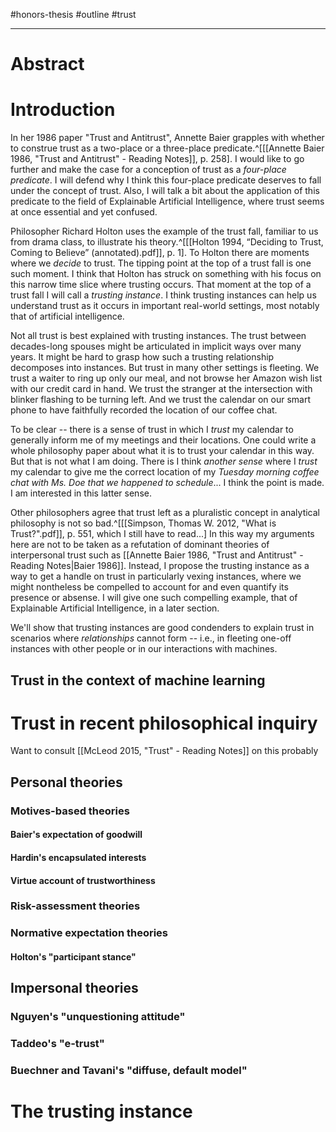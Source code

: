 #honors-thesis #outline #trust 
___
# Abstract

# Introduction
In her 1986 paper "Trust and Antitrust", Annette Baier grapples with whether to construe trust as a two-place or a three-place predicate.^[[[Annette Baier 1986, "Trust and Antitrust" - Reading Notes]], p. 258]. I would like to go further and make the case for a conception of trust as a *four-place predicate*. I will defend why I think this four-place predicate deserves to fall under the concept of trust. Also, I will talk a bit about the application of this predicate to the field of Explainable Artificial Intelligence, where trust seems at once essential and yet confused.

Philosopher Richard Holton uses the example of the trust fall, familiar to us from drama class, to illustrate his theory.^[[[Holton 1994, “Deciding to Trust, Coming to Believe” (annotated).pdf]], p. 1]. To Holton there are moments where we *decide* to trust. The tipping point at the top of a trust fall is one such moment. I think that Holton has struck on something with his focus on this narrow time slice where trusting occurs. That moment at the top of a trust fall I will call a *trusting instance*. I think trusting instances can help us understand trust as it occurs in important real-world settings, most notably that of artificial intelligence.

Not all trust is best explained with trusting instances. The trust between decades-long spouses might be articulated in implicit ways over many years. It might be hard to grasp how such a trusting relationship decomposes into instances. But trust in many other settings is fleeting. We trust a waiter to ring up only our meal, and not browse her Amazon wish list with our credit card in hand. We trust the stranger at the intersection with blinker flashing to be turning left. And we trust the calendar on our smart phone to have faithfully recorded the location of our coffee chat.

To be clear -- there is a sense of trust in which I *trust* my calendar to generally inform me of my meetings and their locations. One could write a whole philosophy paper about what it is to trust your calendar in this way. But that is not what I am doing. There is I think *another sense* where I *trust* my calendar to give me the correct location of my *Tuesday morning coffee chat with Ms. Doe that we happened to schedule*... I think the point is made. I am interested in this latter sense.

Other philosophers agree that trust left as a pluralistic concept in analytical philosophy is not so bad.^[[[Simpson, Thomas W. 2012, "What is Trust?".pdf]], p. 551, which I still have to read...] In this way my arguments here are not to be taken as a refutation of dominant theories of interpersonal trust such as [[Annette Baier 1986, "Trust and Antitrust" - Reading Notes|Baier 1986]]. Instead, I propose the trusting instance as a way to get a handle on trust in particularly vexing instances, where we might nontheless be compelled to account for and even quantify its presence or absense. I will give one such compelling example, that of Explainable Artificial Intelligence, in a later section.

We'll show that trusting instances are good condenders to explain trust in scenarios where *relationships* cannot form -- i.e., in fleeting one-off instances with other people or in our interactions with machines.

## Trust in the context of machine learning
# Trust in recent philosophical inquiry
Want to consult [[McLeod 2015, "Trust" - Reading Notes]] on this probably
## Personal theories
### Motives-based theories
#### Baier's expectation of goodwill
#### Hardin's encapsulated interests
#### Virtue account of trustworthiness
### Risk-assessment theories
### Normative expectation theories
#### Holton's "participant stance"
## Impersonal theories
### Nguyen's "unquestioning attitude"
### Taddeo's "e-trust"
### Buechner and Tavani's "diffuse, default model"
# The trusting instance
